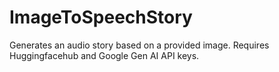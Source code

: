 # ImageToSpeechStory
Generates an audio story based on a provided image.
Requires Huggingfacehub and Google Gen AI API keys.
